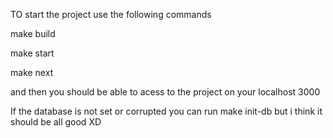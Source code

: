 TO start the project use the following commands

make build

make start

make next

and then you should be able to acess to the project on your localhost 3000

If the database is not set or corrupted you can run make init-db but i think it should be all good XD
